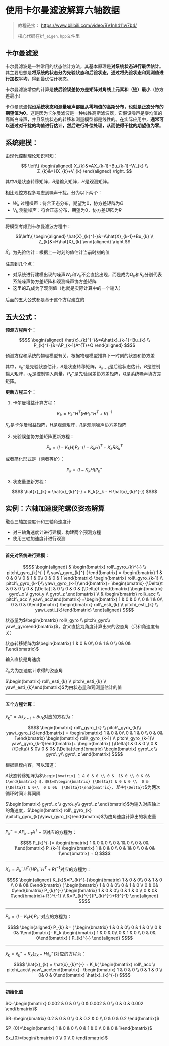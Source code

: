 # 使用卡尔曼滤波解算六轴数据


> 教程链接： https://www.bilibili.com/video/BV1nh411w7b4/
>
> 核心代码在`kf_eigen.hpp`文件里




## 卡尔曼滤波

卡尔曼滤波是一种常用的状态估计方法，其基本原理是**对系统状态进行最优估计**。其主要思想是**将系统的状态分为先验状态和后验状态，通过将先验状态和观测值进行加权平均**，得到最优估计状态。

卡尔曼滤波增益的计算是**使后验误差协方差矩阵对角线上元素和（迹）最小**（协方差最小）

卡尔曼滤波**假设系统状态和测量噪声都服从零均值的高斯分布，也就是正态分布的期望值为0**。这是因为卡尔曼滤波是一种线性高斯滤波器，它假设噪声是零均值的高斯白噪声，并且系统状态的转移和测量模型都是线性的。在实际应用中，**通常可以通过对干扰的均值进行估计，然后进行补偿处理，从而使得干扰的期望值为零**。



## 系统建模：

由现代控制理论知识可知：

$$
\left\{ 
\begin{aligned}
X_{k}&=AX_{k-1}+Bu_{k-1}+W_{k} \\
Z_{k}&=HX_{k}+V_{k}
\end{aligned} 
\right.
$$

其中$`A`$是状态转移矩阵，$`B`$是输入矩阵，$`H`$是观测矩阵。

相比现控方程多考虑到噪声干扰。分为以下两个：

- $`W_{k}`$ 过程噪声：符合正态分布，期望为0，协方差矩阵为$`{Q}`$
- $`V_{k}`$ 测量噪声：符合正态分布，期望为0，协方差矩阵为$`R`$

***

将模型考虑到卡尔曼滤波方程中：

```math
\left\{ 
\begin{aligned}
\hat{X}_{k}^{-}&=A\hat{X}_{k-1}+Bu_{k} \\
Z_{k}&=H\hat{X}_{k}
\end{aligned} 
\right.
```

$`\hat{X}_{k}^{-}`$为先验估计：根据上一时刻的值估计当前时刻的值

注意到几个点：

- 对系统进行建模出现的噪声$`W_{k}`$和$`V_{k}`$不会直接出现，而是成为$`Q_{k}`$和$`R_{k}`$分别代表系统噪声协方差矩阵和观测噪声协方差矩阵
- 这里的$`Z_{k}`$成为了观测值（也就是实际计算中的一个输入）

后面的五大公式都是基于这个方程建立的



## 五大公式：



**预测方程两个：**
```math
$$
\begin{aligned}
\hat{x}_{k}^{-}&=A\hat{x}_{k-1}+Bu_{k} \\
P_{k}^{-}&=AP_{k-1}A^{T}+Q
\end{aligned}
$$
```

预测方程和系统的物理模型有关，根据物理模型推算下一时刻的状态和协方差

其中，$`\hat{x}_{k}^{-}`$是先验状态估计，$`A`$是状态转移矩阵，$`\hat{x}_{k-1}`$是后验状态估计，$`B`$是控制输入矩阵，$`u_{k}`$是控制输入向量，$`P_{k}^{-}`$是先验误差协方差矩阵，$`Q`$是系统噪声协方差矩阵。

**更新方程三个：**

1. 卡尔曼增益计算方程：

$$
K_{k}=P_{k}^{-}H^{T}(HP_{k}^{-}H^{T}+R)^{-1}
$$

$`K_{k}`$是卡尔曼增益矩阵，$`H`$是观测矩阵，$`R`$是观测噪声协方差矩阵

2. 先验误差协方差矩阵更新方程：

$$
P_{k}=(I-K_{k}H)P_{k}^{-}(I-K_{k}H)^{T}+K_{k}RK_{k}^{T}
$$

或者简化形式是（两者等价）：

$$
P_{k} = (I - K_k H) P_{k}^{-}
$$

3. 状态量更新方程：

```math
$$
\hat{x}_{k} = \hat{x}_{k}^{-} + K_k(z_k - H \hat{x}_{k}^{-})
$$
```


## 实例：六轴加速度陀螺仪姿态解算

融合三轴加速度计和三轴角速度计

- 对三轴角速度计进行建模，构建两个预测方程
- 使用三轴加速度计进行观测

***

#### 首先对系统进行建模：

```math
$$
\begin{aligned}
&
\begin{bmatrix} roll\_gyro_{k}^{-}  \\ pitch\_gyro_{k}^{-} \\ yaw\_gyro_{k}^{-}\end{bmatrix} = 
\begin{bmatrix} 1 & 0 & 0 \\ 0 & 1 & 0\\ 0 & 0 & 1 \end{bmatrix} 
\begin{bmatrix} roll\_gyro_{k-1}  \\ pitch\_gyro_{k-1}\\ yaw\_gyro_{k-1}\end{bmatrix}+ 
\begin{bmatrix} {\Delta}t & 0 & 0 \\  0 & {\Delta}t & 0 \\ 0 & 0 & {\Delta}t \end{bmatrix}
\begin{bmatrix} gyro\_x \\ gyro\_y \\ gyro\_z \end{bmatrix} \\
&
\begin{bmatrix} roll\_acc  \\ pitch\_acc \\ yaw\_acc\end{bmatrix}
=\begin{bmatrix} 1 & 0 & 0 \\ 0 & 1 & 0\\ 0 & 0 & 0\end{bmatrix}
\begin{bmatrix} roll\_esti_{k}  \\ pitch\_esti_{k} \\ yaw\_esti_{k}\end{bmatrix}
\end{aligned}
$$
```


状态量为$`\begin{bmatrix} roll\_gyro  \\ pitch\_gyro\\ yaw\_gyro\end{bmatrix}`$，含义直接为角度计算出来的姿态角（只和角速度有关）

状态转移矩阵为$`\begin{bmatrix} 1 & 0 & 0\\ 0 & 1 & 0 \\ 0& 0& 1\end{bmatrix}`$

输入直接是角速度

$`Z_{k}`$为为加速度计求得的姿态角

$`\begin{bmatrix} roll\_esti_{k}  \\ pitch\_esti_{k} \\ yaw\_esti_{k}\end{bmatrix}`$为由状态量和观测量估计的值

***

#### 五个方程计算：



$`\hat{x}_{k}^{-}=A\hat{x}_{k-1}+Bu_{k}`$对应的方程为：

```math
$$
\begin{bmatrix} roll\_gyro_{k}  \\ pitch\_gyro_{k}\\ yaw\_gyro_{k}\end{bmatrix} = 
\begin{bmatrix} 1 & 0 & 0\\ 0 & 1 & 0 \\ 0 & 0& 1\end{bmatrix} 
\begin{bmatrix} roll\_gyro_{k-1}  \\ pitch\_gyro_{k-1}\\ yaw\_gyro_{k-1}\end{bmatrix}+ 
\begin{bmatrix} {\Delta}t & 0 & 0  \\  0 & {\Delta}t & 0\\  0 & 0& {\Delta}t\end{bmatrix}
\begin{bmatrix} gyro\_x \\ gyro\_y\\ gyro\_z \end{bmatrix}
$$
```

根据建模内容，可以知道：

$`A`$状态转移矩阵为$`\begin{bmatrix} 1 & 0 & 0 \\ 0 &  1& 0 \\ 0 & 0& 1\end{bmatrix} $，$B$=$\begin{bmatrix} {\Delta}t & 0 & 0 \\  0 & {\Delta}t & 0\\  0 & 0&  {\Delta}t\end{bmatrix}`$，其中$`{\Delta}t`$为两次循环时间计算间隔

$`\begin{bmatrix} gyro\_x \\ gyro\_y\\ gyro\_z \end{bmatrix}`$为输入对应轴上的角速度，$`\begin{bmatrix} roll\_gyro_{k} \\pitch\_gyro_{k}\\yaw\_gyro_{k}\end{bmatrix}`$为由角速度计算出的状态量

***

$`P_{k}^{-}=AP_{k-1}A^{T}+Q`$对应的方程为：

```math
$$
P_{k}^{-}=
\begin{bmatrix} 1 & 0 & 0 \\ 0 & 1&  0 \\ 0 & 0& 1\end{bmatrix}
P_{k-1}
\begin{bmatrix} 1 & 0 & 0 \\ 0 & 1&  0 \\ 0 & 0& 1\end{bmatrix}
+ 
Q
$$
```

***

$K_{k}=P_{k}^{-}H^{T}(HP_{k}^{-}H^{T}+R)^{-1}$对应的方程为：
```math
$$
\begin{aligned}
K_{k}&=P_{k}^{-}\begin{bmatrix}  1 & 0 & 0\\ 0 & 1 & 0 \\ 0 & 0& 0\end{bmatrix}
(
\begin{bmatrix} 1 & 0 & 0\\ 0 & 1 & 0 \\ 0 & 0& 0\end{bmatrix}
P_{k}^{-}
\begin{bmatrix} 1 & 0 & 0\\ 0 & 1 & 0 \\ 0 & 0& 0\end{bmatrix}+
R
)^{-1} \\
&=P_{k}^{-}(P_{k}^{-}+R)^{-1}
\end{aligned}
$$
```

***

$P_{k} = (I - K_k H) P_{k}^{-}$对应的方程为：

```math
$$
\begin{aligned}
P_{k} &= ( 
\begin{bmatrix} 1 & 0 & 0\\ 0 & 1 & 0 \\ 0 & 0& 1\end{bmatrix}- K_k 
\begin{bmatrix}  1 & 0 & 0\\ 0 & 1 & 0 \\ 0 & 0& 0\end{bmatrix}
) P_{k}^{-}
\end{aligned}
$$
```

***

$`\hat{x}_{k} = \hat{x}_{k}^{-} + K_k(z_k - H \hat{x}_{k}^{-})`$对应的方程为：

```math
$$
\hat{x}_{k} = \hat{x}_{k}^{-} + K_k(
\begin{bmatrix} roll\_acc  \\ pitch\_acc\\ yaw\_acc\end{bmatrix}- 
\begin{bmatrix} 1 & 0 & 0  \\ 0 & 1 & 0 \\ 0& 0 & 0\end{bmatrix}
\hat{x}_{k}^{-})
$$
```

***

#### 初始化值

$`Q=\begin{bmatrix} 0.002 & 0 & 0 \\ 0 & 0.002 & 0  \\ 0 & 0 & 0.002 \end{bmatrix}`$

$`R=\begin{bmatrix} 0.2 & 0 & 0 \\ 0 & 0.2 & 0 \\ 0 & 0 & 0.2 \end{bmatrix}`$

$`P_{0}=\begin{bmatrix} 1 & 0 & 0 \\ 0 & 1 &  0 \\ 0 & 0 & 1\end{bmatrix}`$

$`x_{0}=\begin{bmatrix}  0 \\ 0 \\ 0 \end{bmatrix}`$
